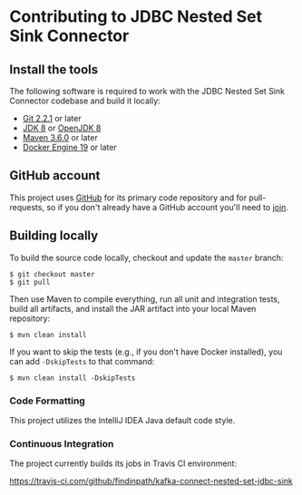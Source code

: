 Contributing to JDBC Nested Set Sink Connector
==============================================


## Install the tools

The following software is required to work with the JDBC Nested Set Sink Connector codebase and build it locally:

* [Git 2.2.1](https://git-scm.com) or later
* [JDK 8](http://www.oracle.com/technetwork/java/javase/downloads/jdk8-downloads-2133151.html) or [OpenJDK 8](http://openjdk.java.net/projects/jdk8/)
* [Maven 3.6.0](https://maven.apache.org/index.html) or later
* [Docker Engine 19](http://docs.docker.com/engine/installation/) or later



## GitHub account

This project uses [GitHub](GitHub.com) for its primary code repository and for pull-requests, so if you don't already have a GitHub account you'll need to [join](https://github.com/join).


## Building locally


To build the source code locally, checkout and update the `master` branch:


    $ git checkout master
    $ git pull
    
    
Then use Maven to compile everything, run all unit and integration tests, build all artifacts, and install the JAR artifact into your local Maven repository:

    $ mvn clean install
    
If you want to skip the tests (e.g., if you don't have Docker installed), you can add `-DskipTests` to that command:

    $ mvn clean install -DskipTests

### Code Formatting

This project utilizes the IntelliJ IDEA Java default code style.


### Continuous Integration

The project currently builds its jobs in Travis CI environment:

https://travis-ci.com/github/findinpath/kafka-connect-nested-set-jdbc-sink